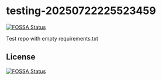 # testing-20250722225523459
[![FOSSA Status](https://app.fossa.com/api/projects/git%2Bgithub.com%2Fkirogum%2Ftesting-20250722225523459.svg?type=shield)](https://app.fossa.com/projects/git%2Bgithub.com%2Fkirogum%2Ftesting-20250722225523459?ref=badge_shield)

Test repo with empty requirements.txt


## License
[![FOSSA Status](https://app.fossa.com/api/projects/git%2Bgithub.com%2Fkirogum%2Ftesting-20250722225523459.svg?type=large)](https://app.fossa.com/projects/git%2Bgithub.com%2Fkirogum%2Ftesting-20250722225523459?ref=badge_large)
